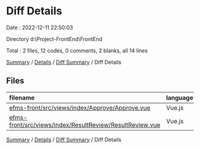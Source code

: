 # Diff Details

Date : 2022-12-11 22:50:03

Directory d:\\Project-FrontEnd\\FrontEnd

Total : 2 files,  12 codes, 0 comments, 2 blanks, all 14 lines

[Summary](results.md) / [Details](details.md) / [Diff Summary](diff.md) / Diff Details

## Files
| filename | language | code | comment | blank | total |
| :--- | :--- | ---: | ---: | ---: | ---: |
| [efms-front/src/views/index/Approve/Approve.vue](/efms-front/src/views/index/Approve/Approve.vue) | Vue.js | 6 | 0 | 1 | 7 |
| [efms-front/src/views/index/ResultReview/ResultReview.vue](/efms-front/src/views/index/ResultReview/ResultReview.vue) | Vue.js | 6 | 0 | 1 | 7 |

[Summary](results.md) / [Details](details.md) / [Diff Summary](diff.md) / Diff Details